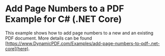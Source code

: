 ﻿# Add Page Numbers to a PDF Example for C# (.NET Core)

This example shows how to add page numbers to a new and an existing PDF document. More details can be found
[https://www.DynamicPDF.com/Examples/add-page-numbers-to-pdf-.net-core](here).
